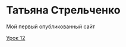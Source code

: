 

# Татьяна Стрельченко
Мой первый опубликованный сайт  

[Урок 12](https://strelchenkot.github.io/lesson12/ "Мой первый сайт")

